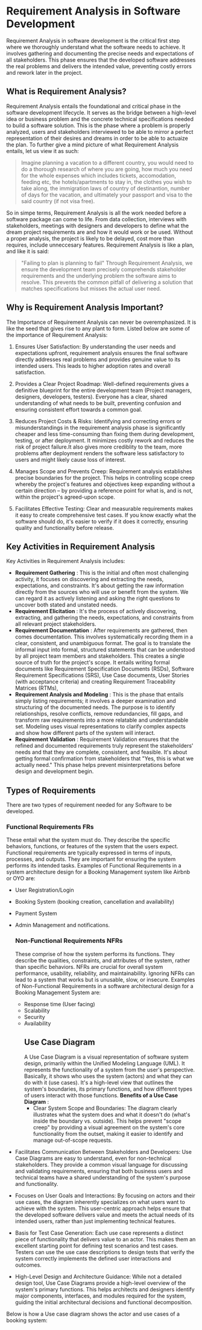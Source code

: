 # Requirement Analysis in Software Development
Requirement Analysis in software development is the critical first step where we thoroughly understand what the software needs to achieve. It involves gathering and documenting the precise needs and expectations of all stakeholders. This phase ensures that the developed software addresses the real problems and delivers the intended value, preventing costly errors and rework later in the project.
## What is Requirement Analysis?
Requirement Analysis entails the foundational and critical phase in the software development lifecycle. It serves as the bridge between a high-level idea or business problem and the concrete technical specifications needed to build a software solution. This is the phase where a problem is properly analyzed, users and stakeholders interviewed to be able to mirror a perfect representation of their desires and dreams in order to be able to actuaize the plan.
To further give a mind picture of what Requirement Analysis entails, let us view it as such:
> Imagine planning a vacation to a different  country, you would need to do a thorough research of where you are going, how much you need for the whole expenses which includes tickets, accomodation, feeding etc,
> the hotels/apartments to stay in, the clothes you wish to take along, the immigration laws of country of destinantion, number of days for the vacation,  and
> ultimately your passport and visa to the said country (if not visa free).

So in simpe terms, Requirement Analysis is all the work needed before a software package can come to life. From data collection, interviews with stakeholders, meetings with designers and developers to define what the dream project requirements are and how it would work or be used. Without a proper analysis, the project is likely to be delayed, cost more than requires, include unneccesary features. Requirement Analysis is like a plan, and like it is said:
>"Failing to plan is planning  to fail"
Through Requirement Analysis, we ensure the development team precisely comprehends stakeholder requirements and the underlying problem the software aims to resolve. This prevents the common pitfall of delivering a solution that matches specifications but misses the actual user need.
## Why is Requirement Analysis Important?
The Importance of Requirement Analysis can never be overemphasized. It is like the seed that gives rise to any plant to form. Listed below are some of the importance of Requirement Analysis:
1. Ensures User Satisfaction:
By understanding the user needs and expectations upfront, requirement analysis ensures the final software directly addresses real problems and provides genuine value to its intended users. This leads to higher adoption rates and overall satisfaction.

2. Provides a Clear Project Roadmap:
Well-defined requirements gives a definitive blueprint for the entire development team (Project managers, designers, developers, testers). Everyone has a clear, shared understanding of what needs to be built, preventing confusion and ensuring consistent effort towards a common goal.

3. Reduces Project Costs & Risks:
Identifying and correcting errors or misunderstandings in the requirement analysis phase is significantly cheaper and less time-consuming than fixing them during development, testing, or after deployment. It minimizes costly rework and reduces the risk of project failure.It also gives more crediblity to the team, more problems after deployment renders the software less satisfactory to users and might likely cause loss of interest.

4. Manages Scope and Prevents Creep:
 Requirement analysis establishes precise boundaries for the project. This helps in controlling scope creep whereby the project's features and objectives keep expanding without a certain direction – by providing a reference point for what is, and is not, within the project's agreed-upon scope.

5. Facilitates Effective Testing:
Clear and measurable requirements makes it easy to create comprehensive test cases. If you know exactly what the software should do, it's easier to verify if it does it correctly, ensuring quality and functionality before release.
## Key Activities in Requirement Analysis
Key Activities in Requirement Analysis includes:
- **Requirement Gathering** : This is the initial and often most challenging activity, it focuses on discovering and extracting the needs, expectations, and constraints. It's about getting the raw information directly from the sources who will use or benefit from the system. We can regard it as actively listening and asking the right questions to uncover both stated and unstated needs.
- **Requirement Elicitation** : It's the process of actively discovering, extracting, and gathering the needs, expectations, and constraints from all relevant project stakeholders.
-  **Requirement Documentation** : After requirements are gathered, then comes documentation. This involves systematically recording them in a clear, consistent, and unambiguous format. The goal is to translate the informal input into formal, structured statements that can be understood by all project team members and stakeholders. This creates a single source of truth for the project's scope.
  It entails writing formal documents like Requirement Specification Documents (RSDs), Software Requirement Specifications (SRS), Use Case documents, User Stories (with acceptance criteria) and creating Requirement Traceability Matrices (RTMs),
- **Requirement Analysis and Modeling** : This is the phase that entails simply listing requirements; it involves a deeper examination and structuring of the documented needs. The purpose is to identify relationships, resolve conflicts, remove redundancies, fill gaps, and transform raw requirements into a more relatable and understandable set. Modeling uses visual representations to clarify complex aspects and show how different parts of the system will interact.
- **Requirement Validation** : Requirement Validation ensures that the refined and documented requirements truly represent the stakeholders' needs and that they are complete, consistent, and feasible. It's about getting formal confirmation from stakeholders that "Yes, this is what we actually need." This phase helps prevent misinterpretations before design and development begin.

## Types of Requirements 
There are two types of requirement needed for any Software to be developed.
### Functional Requirements FRs
These entail what the system must do. They describe the specific behaviors, functions, or features of the system that the users expect. Functional requirements are typically expressed in terms of inputs, processes, and outputs. They are important for ensuring the system performs its intended tasks.
Examples of Functional Requirements in a system architecture design for a Booking Management system like Airbnb or OYO are:
- User Registration/Login
- Booking System (booking creation, cancellation and availability)
- Payment System
- Admin Management and notifications.

  ### Non-Functional Requirements NFRs
  These comprise of how the system performs its functions. They describe the qualities, constraints, and attributes of the system, rather than specific behaviors. NFRs are crucial for overall system performance, usability, reliability, and maintainability. Ignoring NFRs can lead to a system that works but is unusable, slow, or insecure.
  Examples of Non-Functional Requirements in a software architectural design for a Booking Management System are:
  - Response time (User facing)
  - Scalability
  - Security
  - Availability
    ## Use Case Diagram
    A Use Case Diagram is a visual representation of software system design, primarily within the Unified Modeling Language (UML). It represents the functionality of a system from the user's perspective. Basically, it shows who uses the system (actors) and what they can do with it (use cases). It's a high-level view that outlines the system's boundaries, its primary functions, and how different types of users interact with those functions.
    **Benefits of a Use Case Diagram** :
    - Clear System Scope and Boundaries: The diagram clearly illustrates what the system does and what it doesn't do (what's inside the boundary vs. outside). This helps prevent "scope creep" by providing a visual agreement on the system's core functionality from the outset, making it easier to identify and manage out-of-scope requests.

- Facilitates Communication Between Stakeholders and Developers: Use Case Diagrams are easy to understand, even for non-technical stakeholders. They provide a common visual language for discussing and validating requirements, ensuring that both business users and technical teams have a shared understanding of the system's purpose and functionality.

- Focuses on User Goals and Interactions: By focusing on actors and their use cases, the diagram inherently specializes on what users want to achieve with the system. This user-centric approach helps ensure that the developed software delivers value and meets the actual needs of its intended users, rather than just implementing technical features.

- Basis for Test Case Generation: Each use case represents a distinct piece of functionality that delivers value to an actor. This makes them an excellent starting point for defining test scenarios and test cases. Testers can use the use case descriptions to design tests that verify the system correctly implements the defined user interactions and outcomes.

- High-Level Design and Architecture Guidance: While not a detailed design tool, Use Case Diagrams provide a high-level overview of the system's primary functions. This helps architects and designers identify major components, interfaces, and modules required for the system, guiding the initial architectural decisions and functional decomposition.

Below is how a Use case diagram shows the actor and use cases of a booking system:







